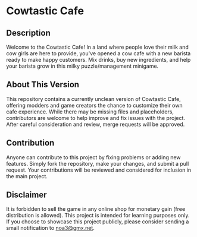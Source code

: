 # Cowtastic Cafe

## Description
Welcome to the Cowtastic Cafe! In a land where people love their milk and cow girls are here to provide, you've opened a cow cafe with a new barista ready to make happy customers. Mix drinks, buy new ingredients, and help your barista grow in this milky puzzle/management minigame.

## About This Version
This repository contains a currently unclean version of Cowtastic Cafe, offering modders and game creators the chance to customize their own cafe experience. While there may be missing files and placeholders, contributors are welcome to help improve and fix issues with the project. After careful consideration and review, merge requests will be approved.

## Contribution
Anyone can contribute to this project by fixing problems or adding new features. Simply fork the repository, make your changes, and submit a pull request. Your contributions will be reviewed and considered for inclusion in the main project.

## Disclaimer
It is forbidden to sell the game in any online shop for monetary gain (free distribution is allowed). This project is intended for learning purposes only. If you choose to showcase this project publicly, please consider sending a small notification to [noa3@gmx.net](mailto:noa3@gmx.net).
